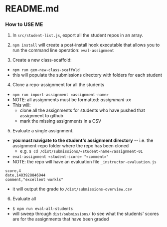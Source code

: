 # README.md

### How to USE ME

1. In `src/student-list.js`, export all the student repos in an array. 

2. `npm install` will create a post-install hook executable that allows you to run the command line operation: `eval-assignment`

3. Create a new class-scaffold:
  - `npm run gen-new-class-scaffold`
  - this will populate the submissions directory with folders for each student

4. Clone a repo-assignment for all the students
  - `npm run import-assignment «assignment-name»`
  - NOTE: all assignments must be formatted: *assignment-xx*
  - This will:
    + clone all the assignments for students who have pushed that assignment to github
    + mark the missing assignments in a CSV	

5. Evaluate a single assignment.
  - **you must navigate to the student's assignment directory** -- i.e. the assignment-repo folder where the repo has been cloned
    - e.g. `$ cd /dist/submissions/«student-name»/assignment-01`
  - `eval-assignment «student-score» "«comment»"`
  - NOTE: the repo will have an evaluation file `_instructor-evaluation.js`
  ```
  score,4
  date,1483928846944
  comment,"excellent workls"
  ```
  - it will output the grade to `/dist/submissions-overview.csv`

6. Evaluate all 
  - `$ npm run eval-all-students`
  - will sweep through `dist/submissions/` to see what the students' scores are for the assignments that have been graded